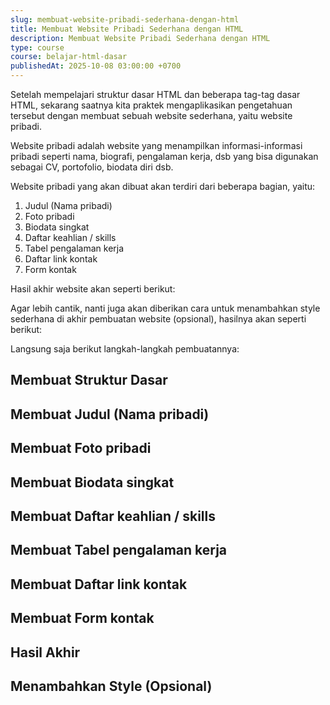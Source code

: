 ```yaml
---
slug: membuat-website-pribadi-sederhana-dengan-html
title: Membuat Website Pribadi Sederhana dengan HTML
description: Membuat Website Pribadi Sederhana dengan HTML
type: course
course: belajar-html-dasar
publishedAt: 2025-10-08 03:00:00 +0700
---
```


Setelah mempelajari struktur dasar HTML dan beberapa tag-tag dasar HTML, sekarang saatnya kita praktek mengaplikasikan pengetahuan tersebut dengan membuat sebuah website sederhana, yaitu website pribadi.

Website pribadi adalah website yang menampilkan informasi-informasi pribadi seperti nama, biografi, pengalaman kerja, dsb yang bisa digunakan sebagai CV, portofolio, biodata diri dsb.

Website pribadi yang akan dibuat akan terdiri dari beberapa bagian, yaitu:

1. Judul (Nama pribadi)
2. Foto pribadi
3. Biodata singkat
4. Daftar keahlian / skills
5. Tabel pengalaman kerja
6. Daftar link kontak
7. Form kontak

Hasil akhir website akan seperti berikut:

Agar lebih cantik, nanti juga akan diberikan cara untuk menambahkan style sederhana di akhir pembuatan website (opsional), hasilnya akan seperti berikut:

Langsung saja berikut langkah-langkah pembuatannya:

## Membuat Struktur Dasar
## Membuat Judul (Nama pribadi)
## Membuat Foto pribadi
## Membuat Biodata singkat
## Membuat Daftar keahlian / skills
## Membuat Tabel pengalaman kerja
## Membuat Daftar link kontak
## Membuat Form kontak
## Hasil Akhir
## Menambahkan Style (Opsional)